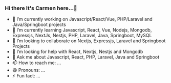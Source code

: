 ### Hi there It's Carmen here...👋

<!--
**NitBravoA92/NitBravoA92** is a ✨ _special_ ✨ repository because its `README.md` (this file) appears on your GitHub profile.
Here are some ideas to get you started:
-->
- 🔭 I’m currently working on Javascript/React/Vue, PHP/Laravel and Java/Springboot projects
- 🌱 I’m currently learning Javascript, React, Vue, Nodejs, Mongodb, Expressjs, NextJs, Nestjs, PHP, Laravel, Java, Springboot, MySQL
- 👯 I’m looking to collaborate on Nextjs, Expressjs, Laravel and Springboot Projects
- 🤔 I’m looking for help with React, Nextjs, Nestjs and Mongodb
- 💬 Ask me about Javascript, React, PHP, Laravel, Java and Springboot
- 📫 How to reach me: ...
- 😄 Pronouns: ...
- ⚡ Fun fact: ...
